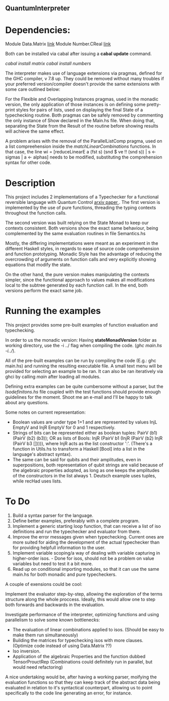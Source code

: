 ## QuantumInterpreter
# Dependencies:

Module Data.Matrix [link](https://hackage.haskell.org/package/matrix)
Module Number.CReal [link](https://hackage.haskell.org/package/numbers)

Both can be installed via cabal after issuing a **cabal update** command.

*cabal install matrix*
*cabal install numbers*

The interpreter makes use of language extensions via pragmas, defined for the GHC compiler, v 7.8 up. They could be removed without many troubles if your preferred version/compiler doesn't provide the same extensions with some care outlined below:

For the  Flexible and Overlapping Instances pragmas, used in the monadic version, the only application of those instances is on defining some pretty-print styles for pairs of lists, used on displaying the final State of a typechecking routine. Both pragmas can be safely removed by commenting the only instance of Show declared in the Main.hs file. When doing that, separating the State from the Result of the routine before showing results will achieve the same effect.

A problem arises with the removal of the ParallelListComp pragma, used on a list compreehension inside the *matchLinearCombinations* functions. In that case, the line wi = [reduceLinearE a (fst s) (snd $ ve !! (snd s)) | s <- sigmas | a <- alphas] needs to be modified, substituting the comprehension syntax for other code.


# Description

This project includes 2 implementations of a Typechecker for a functional reversible language with Quantum Control [arxiv paper ](https://arxiv.org/abs/1804.00952). The first version is implemented by the use of pure functions, threading the typing contexts throughout the function calls.

The second version was built relying on the State Monad to keep our contexts consistent. Both versions show the exact same behaviour, being complemented by the same evaluation routines in file Semantics.hs

Mostly, the differing implementations were meant as an experiment in the different Haskell styles, in regards to ease of source code comprehension and function prototyping. Monadic Style has the advantage of reducing the overcrowding of arguments on function calls and very explicitly showing equations that modify the state.

On the other hand, the pure version makes manipulating the contexts simpler, since the functional approach to values makes all modifications local to the subtree generated by each function call. In the end, both versions perform the exact same job.


# Running the examples

This project provides some pre-built examples of function evaluation and typechecking.

In order to us the monadic version: Having **stateMonadVersion** folder as working directory, use the -i ../ flag when compiling the code. (*ghc main.hs -i../*).

All of the pre-built examples can be run by compiling the code (E.g.: ghc main.hs) and running the resulting executable file. A small text menu will be provided for selecting an example to be ran. It can also be ran iteratively via ghci by calling *main* after loading all modules.

Defining extra examples can be quite cumbersome without a parser, but the *Isodefinitons.hs* file coupled with the test functions should provide enough guidelines for the moment. Shoot me an e-mail and I'll be happy to talk about any questions.

Some notes on current representation:
  - Boolean values are under type 1+1 and are represented by values InjL EmptyV and InjR EmptyV for 0 and 1 respectively.
  - Strings of bits can be represented either as boolean tuples: PairV (b1) (PairV (b2) (b3)); OR as lists of Bools: InjR (PairV b1 (InjR (PairV (b2) InjR (PairV b3 [])))), where InjR acts as the list constructor ':'. (There's a function in Utils.hs to transform a Haskell [Bool] into a list in the language's abstract syntax).
  - The same can be said for qubits and their amplitudes, even in superpositions, both representation of qubit strings are valid because of the algebraic properties adopted, as long as one keeps the amplitudes of the constructors in the list always 1. Deutsch example uses tuples, while recHad uses lists.


# To Do
1. Build a syntax parser for the language.
2. Define better examples, preferably with a complete program.
2. Implement a generic starting loop function, that can receive a list of iso definitions and run the typechecker and evaluator from there.
3. Improve the error messages given when typechecking. Current ones are more suited for aiding the development of the actual typechecker than for providing helpfull information to the user.
4. Implement variable scoping/a way of dealing with variable capturing in higher-order isos. - Done for isos, should not be a problem on value variables but need to test it a bit more.
5. Read up on conditional importing modules, so that it can use the same main.hs for both monadic and pure typecheckers.

A couple of exensions could be cool:

  Implement the evaluator step-by-step, allowing the exploration of the terms structure along the whole proccess. Ideally, this would allow one to step both forwards and backwards in the evaluation.

  Investigate performance of the interpreter, optimizing functions and using parallelism to solve some known bottlenecks:  
  - The evaluation of linear combinations applied to isos. (Should be easy to make them run simultaneously)
  - Building the matrices for typechecking isos with more clauses. (Optimize code instead of using Data.Matrix ??)
  - Iso inversion.
  - Application of the algebraic Properties and the function dubbed TensorProuctRep (Combinations could definitely run in parallel, but would need refactoring)

  A nice undertaking would be, after having a working parser, moifying the evaluation functions so that they can keep track of the abstract data being evaluated in relation to it's syntactical counterpart, allowing us to point specifically to the code line generating an error, for instance.
